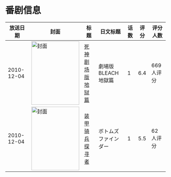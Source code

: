 # 番剧信息

|放送日期|封面|标题|日文标题|话数|评分|评分人数|
|---|---|---|---|---|---|---|
|2010-12-04|<img src="//lain.bgm.tv/pic/cover/c/d2/57/18480_vP5Gp.jpg" alt="封面" style="width:150px;height:200px;object-fit:cover;">|[死神剧场版 地狱篇](https://bangumi.tv/subject/18480)|劇場版BLEACH 地獄篇|1|6.4|669人评分|
|2010-12-04|<img src="//lain.bgm.tv/pic/cover/c/f2/53/41735_8Gj1r.jpg" alt="封面" style="width:150px;height:200px;object-fit:cover;">|[装甲骑兵 探寻者](https://bangumi.tv/subject/41735)|ボトムズファインダー|1|5.5|62人评分|
